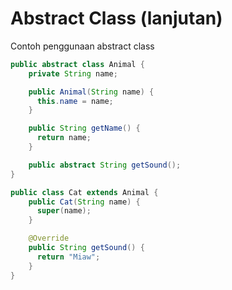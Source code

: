 # Abstract Class (lanjutan)

Contoh penggunaan abstract class

<div class="grid grid-cols-2 gap-4">

<div v-click="1" class="">

```java
public abstract class Animal {
    private String name;

    public Animal(String name) {
      this.name = name;
    }

    public String getName() {
      return name;
    }

    public abstract String getSound();
}
```

</div>

<div v-click="2" class="">

```java
public class Cat extends Animal {
    public Cat(String name) {
      super(name);
    }

    @Override
    public String getSound() {
      return "Miaw";
    }
}
```

</div>
</div>
